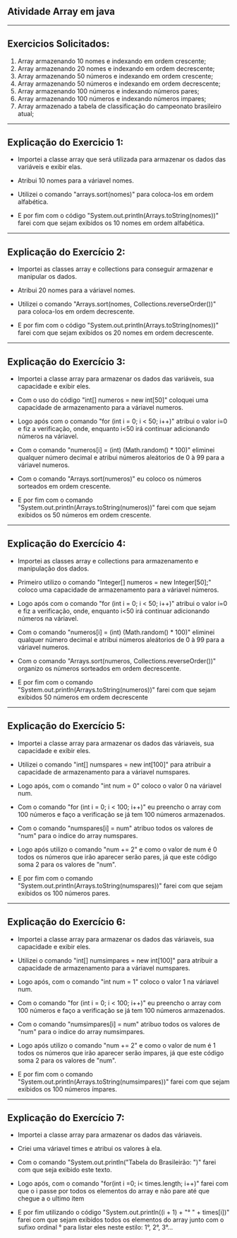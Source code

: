 ## Atividade Array em java

<hr>

## Exercicios Solicitados: 
1. Array armazenando 10 nomes e indexando em ordem crescente;
2. Array armazenando 20 nomes e indexando em ordem decrescente; 
3. Array armazenando 50 números e indexando em ordem crescente;
4. Array armazenando 50 números e indexando em ordem decrescente;
5. Array armazenando 100 números e indexando números pares;
6. Array armazenando 100 números e indexando números impares;
7. Array armazenado a tabela de classificação do campeonato brasileiro atual;

<hr>

## Explicação do Exercicio 1: 

* Importei a classe array que será utilizada para armazenar os dados das variáveis e exibir elas.
  
* Atribui 10 nomes para a váriavel nomes.

* Utilizei o comando "arrays.sort(nomes)" para coloca-los em ordem alfabética.

* E por fim com o código "System.out.println(Arrays.toString(nomes))" farei com que sejam exibidos os 10 nomes em ordem alfabética.

<hr>
 
## Explicação do Exercício 2: 

* Importei as classes array e collections para conseguir armazenar e manipular os dados.

* Atribui 20 nomes para a váriavel nomes.

* Utilizei o comando "Arrays.sort(nomes, Collections.reverseOrder())" para coloca-los em ordem decrescente.

* E por fim com o código "System.out.println(Arrays.toString(nomes))" farei com que sejam exibidos os 20 nomes em ordem decrescente.

<hr>

 ## Explicação do Exercício 3:  

* Importei a classe array para armazenar os dados das variáveis, sua capacidade e exibir eles.

* Com o uso do código "int[] numeros = new int[50]" coloquei uma capacidade de armazenamento para a váriavel numeros.

* Logo após com o comando "for (int i = 0; i < 50; i++)" atribui o valor i=0 e fiz a verificação, onde, enquanto i<50 irá continuar adicionando números na váriavel.

* Com o comando "numeros[i] = (int) (Math.random() * 100)" eliminei qualquer número decimal e atribui números aleátorios de 0 à 99 para a váriavel numeros.

* Com o comando "Arrays.sort(numeros)" eu coloco os números sorteados em ordem crescente.

* E por fim com o comando "System.out.println(Arrays.toString(numeros))" farei com que sejam exibidos os 50 números em ordem crescente.

<hr>

## Explicação do Exercício 4: 

* Importei as classes array e collections para armazenamento e manipulação dos dados.

* Primeiro utilizo o comando "Integer[] numeros = new Integer[50];" coloco uma capacidade de armazenamento para a váriavel números.

* Logo após com o comando "for (int i = 0; i < 50; i++)" atribui o valor i=0 e fiz a verificação, onde, enquanto i<50 irá continuar adicionando números na váriavel.

* Com o comando "numeros[i] = (int) (Math.random() * 100)" eliminei qualquer número decimal e atribui números aleátorios de 0 à 99 para a váriavel numeros.

* Com o comando "Arrays.sort(numeros, Collections.reverseOrder())" organizo os números sorteados em ordem decrescente.

* E por fim com o comando "System.out.println(Arrays.toString(numeros))" farei com que sejam exibidos 50 números em ordem decrescente

<hr>

## Explicação do Exercício 5:

* Importei a classe array para armazenar os dados das váriaveis, sua capacidade e exibir eles.

* Utilizei o comando "int[] numspares = new int[100]" para atribuir a capacidade de armazenamento para a váriavel numspares.

* Logo após, com o comando "int num = 0" coloco o valor 0 na váriavel num.

* Com o comando "for (int i = 0; i < 100; i++)" eu preencho o array com 100 números e faço a verificação se já tem 100 números armazenados.

* Com o comando "numspares[i] = num" atribuo todos os valores de "num" para o indice do array numspares.

* Logo após utilizo o comando "num += 2" e como o valor de num é 0 todos os números que irão aparecer serão pares, já que este código soma 2 para os valores de "num".

* E por fim com o comando "System.out.println(Arrays.toString(numspares))" farei com que sejam exibidos os 100 números pares.

<hr>

## Explicação do Exercício 6: 

* Importei a classe array para armazenar os dados das váriaveis, sua capacidade e exibir eles.

* Utilizei o comando "int[] numsimpares = new int[100]" para atribuir a capacidade de armazenamento para a váriavel numspares.

* Logo após, com o comando "int num = 1" coloco o valor 1 na váriavel num.

* Com o comando "for (int i = 0; i < 100; i++)" eu preencho o array com 100 números e faço a verificação se já tem 100 números armazenados.

* Com o comando "numsimpares[i] = num" atribuo todos os valores de "num" para o indice do array numsimpares.

* Logo após utilizo o comando "num += 2" e como o valor de num é 1 todos os números que irão aparecer serão ímpares, já que este código soma 2 para os valores de "num".

* E por fim com o comando "System.out.println(Arrays.toString(numsimpares))" farei com que sejam exibidos os 100 números ímpares.

<hr>

## Explicação do Exercício 7: 

* Importei a classe array para armazenar os dados das váriaveis.

* Criei uma váriavel times e atribui os valores à ela.

* Com o comando "System.out.println("Tabela do Brasileirão: ")" farei com que seja exibido este texto.

* Logo após, com o comando "for(int i =0; i< times.length; i++)" farei com que o i passe por todos os elementos do array e não pare até que chegue a o ultimo item

* E por fim utilizando o código "System.out.println((i + 1) + "° " + times[i])" farei com que sejam exibidos todos os elementos do array junto com o sufixo ordinal ° para listar eles neste estilo: 1°, 2°, 3°...
